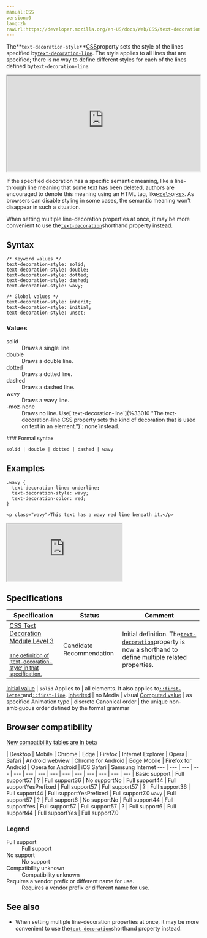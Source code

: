 ```yaml
---
manual:CSS
version:0
lang:zh
rawUrl:https://developer.mozilla.org/en-US/docs/Web/CSS/text-decoration-style
---
```






The**`text-decoration-style`**[CSS](%28421 "")property sets the style of the lines specified by[`text-decoration-line`](%33010 "The text-decoration-line CSS property sets the kind of decoration that is used on text in an element."). The style applies to all lines that are specified; there is no way to define different styles for each of the lines defined by`text-decoration-line`.

<iframe src='https://interactive-examples.mdn.mozilla.net/pages/css/text-decoration-style.html' width='100%' height='250'></iframe>


If the specified decoration has a specific semantic meaning, like a line-through line meaning that some text has been deleted, authors are encouraged to denote this meaning using an HTML tag, like[`<del>`](%12904 "The HTML <del> element represents a range of text that has been deleted from a document.")or[`<s>`](%36676 "The HTML <s> element renders text with a strikethrough, or a line through it. Use the <s> element to represent things that are no longer relevant or no longer accurate. However, <s> is not appropriate when indicating document edits; for that, use the <del> and <ins> elements, as appropriate."). As browsers can disable styling in some cases, the semantic meaning won&#39;t disappear in such a situation.



When setting multiple line-decoration properties at once, it may be more convenient to use the[`text-decoration`](%29439 "The text-decoration CSS property specifies the appearance of decorative lines used on text. It is a shorthand for setting one or more individual text-decoration values in a single declaration, which include text-decoration-line, text-decoration-color, and text-decoration-style.")shorthand property instead.


## Syntax<a name="Syntax"></a>

```
/* Keyword values */
text-decoration-style: solid;
text-decoration-style: double;
text-decoration-style: dotted;
text-decoration-style: dashed;
text-decoration-style: wavy;

/* Global values */
text-decoration-style: inherit;
text-decoration-style: initial;
text-decoration-style: unset;
```

### Values<a name="Values"></a>
<dl><dt id=''>solid</dt><dd>Draws a single line.</dd><dt id=''>double</dt><dd>Draws a double line.</dd><dt id=''>dotted</dt><dd>Draws a dotted line.</dd><dt id=''>dashed</dt><dd>Draws a dashed line.</dd><dt id=''>wavy</dt><dd>Draws a wavy line.</dd><dt id=''>-moz-none<i></i></dt><dd>Draws no line. Use[`text-decoration-line`](%33010 "The text-decoration-line CSS property sets the kind of decoration that is used on text in an element.")`: none`instead.</dd></dl>
### Formal syntax<a name="Formal_syntax"></a>

```
solid | double | dotted | dashed | wavy
```

## Examples<a name="Examples"></a>

```
.wavy { 
  text-decoration-line: underline;
  text-decoration-style: wavy;
  text-decoration-color: red;
}
```

```
<p class="wavy">This text has a wavy red line beneath it.</p>
```


<iframe src='https://mdn.mozillademos.org/en-US/docs/Web/CSS/text-decoration-style$samples/Examples?revision=1352866' width='null' height='null'></iframe>



## Specifications<a name="Specifications"></a>

Specification | Status | Comment 
 ---  |  ---  |  ---  | 
[CSS Text Decoration Module Level 3<br></br><small>The definition of &#39;text-decoration-style&#39; in that specification.</small>](%32182 "") | Candidate Recommendation | Initial definition. The[`text-decoration`](%29439 "The text-decoration CSS property specifies the appearance of decorative lines used on text. It is a shorthand for setting one or more individual text-decoration values in a single declaration, which include text-decoration-line, text-decoration-color, and text-decoration-style.")property is now a shorthand to define multiple related properties. 


[Initial value](%28552 "") | `solid` 
Applies to | all elements. It also applies to[`::first-letter`](%28553 "The ::first-letter CSS pseudo-element applies styles to the first letter of the first line of a block-level element, but only when not preceded by other content (such as images or inline tables).")and[`::first-line`](%28554 "The ::first-line CSS pseudo-element applies styles to the first line of a block-level element."). 
[Inherited](%28555 "") | no 
Media | visual 
[Computed value](%28556 "") | as specified 
Animation type | discrete 
Canonical order | the unique non-ambiguous order defined by the formal grammar 


## Browser compatibility<a name="Browser_compatibility"></a>
[New compatibility tables are in beta<i></i>](%3360 "")

 | <abbr>Desktop<i></i></abbr> | <abbr>Mobile<i></i></abbr> 
 | <abbr>Chrome<i></i></abbr> | <abbr>Edge<i></i></abbr> | <abbr>Firefox<i></i></abbr> | <abbr>Internet Explorer<i></i></abbr> | <abbr>Opera<i></i></abbr> | <abbr>Safari<i></i></abbr> | <abbr>Android webview<i></i></abbr> | <abbr>Chrome for Android<i></i></abbr> | <abbr>Edge Mobile<i></i></abbr> | <abbr>Firefox for Android<i></i></abbr> | <abbr>Opera for Android<i></i></abbr> | <abbr>iOS Safari<i></i></abbr> | <abbr>Samsung Internet<i></i></abbr> 
 ---  |  ---  |  ---  |  ---  |  ---  |  ---  |  ---  |  ---  |  ---  |  ---  |  ---  |  ---  |  ---  |  ---  | 
Basic support | <abbr>Full support</abbr>57 | <abbr>?</abbr> | <abbr>Full support</abbr>36 | <abbr>No support</abbr>No | <abbr>Full support</abbr>44 | <abbr>Full support</abbr>Yes<abbr>Prefixed<i></i></abbr> | <abbr>Full support</abbr>57 | <abbr>Full support</abbr>57 | <abbr>?</abbr> | <abbr>Full support</abbr>36 | <abbr>Full support</abbr>44 | <abbr>Full support</abbr>Yes<abbr>Prefixed<i></i></abbr> | <abbr>Full support</abbr>7.0 
`wavy` | <abbr>Full support</abbr>57 | <abbr>?</abbr> | <abbr>Full support</abbr>6 | <abbr>No support</abbr>No | <abbr>Full support</abbr>44 | <abbr>Full support</abbr>Yes | <abbr>Full support</abbr>57 | <abbr>Full support</abbr>57 | <abbr>?</abbr> | <abbr>Full support</abbr>6 | <abbr>Full support</abbr>44 | <abbr>Full support</abbr>Yes | <abbr>Full support</abbr>7.0 


### Legend<a name="Legend"></a>
<dl><dt id=''><abbr>Full support</abbr></dt><dd>Full support</dd><dt id=''><abbr>No support</abbr></dt><dd>No support</dd><dt id=''><abbr>Compatibility unknown</abbr></dt><dd>Compatibility unknown</dd><dt id=''><abbr>Requires a vendor prefix or different name for use.<i></i></abbr></dt><dd>Requires a vendor prefix or different name for use.</dd></dl>

## See also<a name="See_also"></a>

* When setting multiple line-decoration properties at once, it may be more convenient to use the[`text-decoration`](%29439 "The text-decoration CSS property specifies the appearance of decorative lines used on text. It is a shorthand for setting one or more individual text-decoration values in a single declaration, which include text-decoration-line, text-decoration-color, and text-decoration-style.")shorthand property instead.



